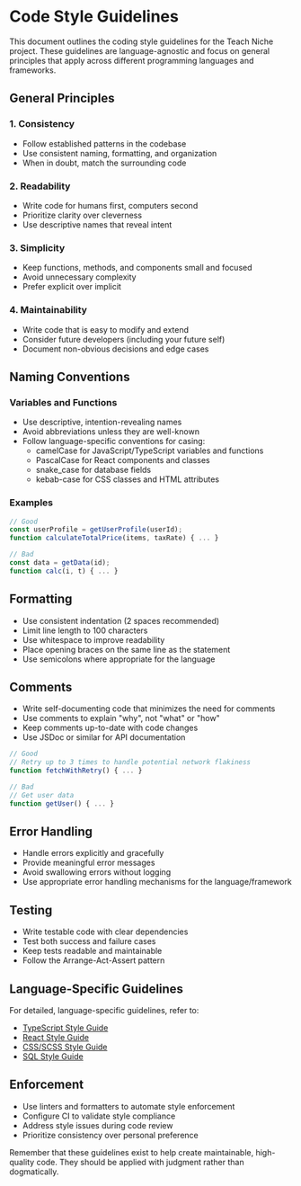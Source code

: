 # Code Style Guidelines

This document outlines the coding style guidelines for the Teach Niche project. These guidelines are language-agnostic and focus on general principles that apply across different programming languages and frameworks.

## General Principles

### 1. Consistency

- Follow established patterns in the codebase
- Use consistent naming, formatting, and organization
- When in doubt, match the surrounding code

### 2. Readability

- Write code for humans first, computers second
- Prioritize clarity over cleverness
- Use descriptive names that reveal intent

### 3. Simplicity

- Keep functions, methods, and components small and focused
- Avoid unnecessary complexity
- Prefer explicit over implicit

### 4. Maintainability

- Write code that is easy to modify and extend
- Consider future developers (including your future self)
- Document non-obvious decisions and edge cases

## Naming Conventions

### Variables and Functions

- Use descriptive, intention-revealing names
- Avoid abbreviations unless they are well-known
- Follow language-specific conventions for casing:
  - camelCase for JavaScript/TypeScript variables and functions
  - PascalCase for React components and classes
  - snake_case for database fields
  - kebab-case for CSS classes and HTML attributes

### Examples

```typescript
// Good
const userProfile = getUserProfile(userId);
function calculateTotalPrice(items, taxRate) { ... }

// Bad
const data = getData(id);
function calc(i, t) { ... }
```

## Formatting

- Use consistent indentation (2 spaces recommended)
- Limit line length to 100 characters
- Use whitespace to improve readability
- Place opening braces on the same line as the statement
- Use semicolons where appropriate for the language

## Comments

- Write self-documenting code that minimizes the need for comments
- Use comments to explain "why", not "what" or "how"
- Keep comments up-to-date with code changes
- Use JSDoc or similar for API documentation

```typescript
// Good
// Retry up to 3 times to handle potential network flakiness
function fetchWithRetry() { ... }

// Bad
// Get user data
function getUser() { ... }
```

## Error Handling

- Handle errors explicitly and gracefully
- Provide meaningful error messages
- Avoid swallowing errors without logging
- Use appropriate error handling mechanisms for the language/framework

## Testing

- Write testable code with clear dependencies
- Test both success and failure cases
- Keep tests readable and maintainable
- Follow the Arrange-Act-Assert pattern

## Language-Specific Guidelines

For detailed, language-specific guidelines, refer to:

- [TypeScript Style Guide](./typescript.md)
- [React Style Guide](./react.md)
- [CSS/SCSS Style Guide](./css.md)
- [SQL Style Guide](./sql.md)

## Enforcement

- Use linters and formatters to automate style enforcement
- Configure CI to validate style compliance
- Address style issues during code review
- Prioritize consistency over personal preference

Remember that these guidelines exist to help create maintainable, high-quality code. They should be applied with judgment rather than dogmatically.
